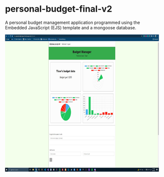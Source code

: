 # personal-budget-final-v2

A personal budget management application programmed using the Embedded JavaScript (EJS) template and a mongoose database.

<img src="budge_pic.JPG" width="800" height="450">
